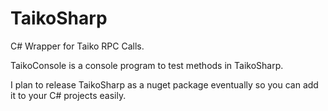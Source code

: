 # TaikoSharp
C# Wrapper for Taiko RPC Calls. 

TaikoConsole is a console program to test methods in TaikoSharp.

I plan to release TaikoSharp as a nuget package eventually so you can add it to your C# projects easily.
